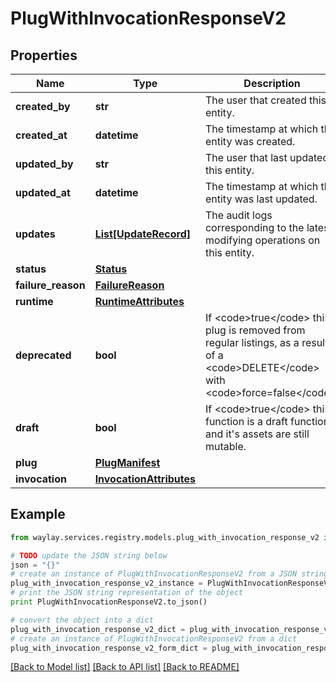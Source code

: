 # PlugWithInvocationResponseV2


## Properties

Name | Type | Description | Notes
------------ | ------------- | ------------- | -------------
**created_by** | **str** | The user that created this entity. | 
**created_at** | **datetime** | The timestamp at which this entity was created. | 
**updated_by** | **str** | The user that last updated this entity. | 
**updated_at** | **datetime** | The timestamp at which this entity was last updated. | 
**updates** | [**List[UpdateRecord]**](UpdateRecord.md) | The audit logs corresponding to the latest modifying operations on this entity. | 
**status** | [**Status**](Status.md) |  | 
**failure_reason** | [**FailureReason**](FailureReason.md) |  | [optional] 
**runtime** | [**RuntimeAttributes**](RuntimeAttributes.md) |  | 
**deprecated** | **bool** | If &lt;code&gt;true&lt;/code&gt; this plug is removed from regular listings, as a result of a &lt;code&gt;DELETE&lt;/code&gt; with &lt;code&gt;force&#x3D;false&lt;/code&gt;. | 
**draft** | **bool** | If &lt;code&gt;true&lt;/code&gt; this function is a draft function and it&#39;s assets are still mutable. | 
**plug** | [**PlugManifest**](PlugManifest.md) |  | 
**invocation** | [**InvocationAttributes**](InvocationAttributes.md) |  | 

## Example

```python
from waylay.services.registry.models.plug_with_invocation_response_v2 import PlugWithInvocationResponseV2

# TODO update the JSON string below
json = "{}"
# create an instance of PlugWithInvocationResponseV2 from a JSON string
plug_with_invocation_response_v2_instance = PlugWithInvocationResponseV2.from_json(json)
# print the JSON string representation of the object
print PlugWithInvocationResponseV2.to_json()

# convert the object into a dict
plug_with_invocation_response_v2_dict = plug_with_invocation_response_v2_instance.to_dict()
# create an instance of PlugWithInvocationResponseV2 from a dict
plug_with_invocation_response_v2_form_dict = plug_with_invocation_response_v2.from_dict(plug_with_invocation_response_v2_dict)
```
[[Back to Model list]](../README.md#documentation-for-models) [[Back to API list]](../README.md#documentation-for-api-endpoints) [[Back to README]](../README.md)


